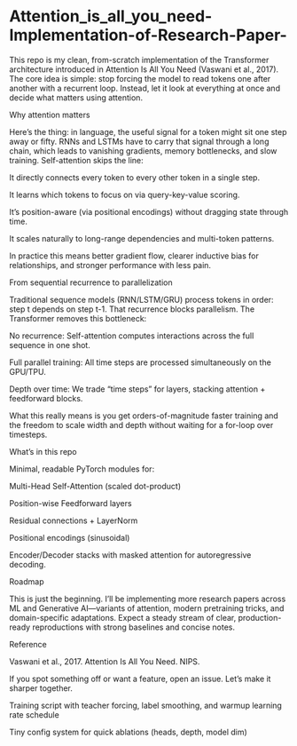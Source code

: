 # Attention_is_all_you_need-Implementation-of-Research-Paper-
This repo is my clean, from-scratch implementation of the Transformer architecture introduced in Attention Is All You Need (Vaswani et al., 2017). The core idea is simple: stop forcing the model to read tokens one after another with a recurrent loop. Instead, let it look at everything at once and decide what matters using attention.

Why attention matters

Here’s the thing: in language, the useful signal for a token might sit one step away or fifty. RNNs and LSTMs have to carry that signal through a long chain, which leads to vanishing gradients, memory bottlenecks, and slow training. Self-attention skips the line:

It directly connects every token to every other token in a single step.

It learns which tokens to focus on via query-key-value scoring.

It’s position-aware (via positional encodings) without dragging state through time.

It scales naturally to long-range dependencies and multi-token patterns.

In practice this means better gradient flow, clearer inductive bias for relationships, and stronger performance with less pain.

From sequential recurrence to parallelization

Traditional sequence models (RNN/LSTM/GRU) process tokens in order: step t depends on step t-1. That recurrence blocks parallelism. The Transformer removes this bottleneck:

No recurrence: Self-attention computes interactions across the full sequence in one shot.

Full parallel training: All time steps are processed simultaneously on the GPU/TPU.

Depth over time: We trade “time steps” for layers, stacking attention + feedforward blocks.

What this really means is you get orders-of-magnitude faster training and the freedom to scale width and depth without waiting for a for-loop over timesteps.

What’s in this repo

Minimal, readable PyTorch modules for:

Multi-Head Self-Attention (scaled dot-product)

Position-wise Feedforward layers

Residual connections + LayerNorm

Positional encodings (sinusoidal)

Encoder/Decoder stacks with masked attention for autoregressive decoding.

Roadmap

This is just the beginning. I’ll be implementing more research papers across ML and Generative AI—variants of attention, modern pretraining tricks, and domain-specific adaptations. Expect a steady stream of clear, production-ready reproductions with strong baselines and concise notes.

Reference

Vaswani et al., 2017. Attention Is All You Need. NIPS.

If you spot something off or want a feature, open an issue. Let’s make it sharper together.

Training script with teacher forcing, label smoothing, and warmup learning rate schedule

Tiny config system for quick ablations (heads, depth, model dim)
